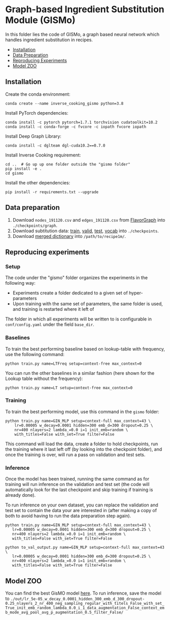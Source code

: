 # Graph-based Ingredient Substitution Module (GISMo)

In this folder lies the code of GISMo, a graph based neural network which handles ingredient substitution in recipes.

- [Installation](#Installation)
- [Data Preparation](#Data-preparation)
- [Reproducing Experiments](#Reproducing-experiments)
- [Model ZOO](#Model-ZOO)

## Installation

Create the conda environment:

    conda create --name inverse_cooking_gismo python=3.8

Install PyTorch dependencies:

    conda install -c pytorch pytorch=1.7.1 torchvision cudatoolkit=10.2
    conda install -c conda-forge -c fvcore -c iopath fvcore iopath

Install Deep Graph Library:

    conda install -c dglteam dgl-cuda10.2==0.7.0

Install Inverse Cooking requirement:

    cd ..  # Go up up one folder outside the "gismo folder"
    pip install -e .
    cd gismo

Install the other dependencies:

    pip install -r requirements.txt --upgrade


## Data preparation


1. Download ```nodes_191120.csv``` and ```edges_191120.csv``` from [FlavorGraph](https://github.com/lamypark/FlavorGraph/tree/master/input) into ```./checkpoints/graph```.
2. Download subtitution data: [train](https://dl.fbaipublicfiles.com/gismo/train_comments_subs.pkl), [valid](https://dl.fbaipublicfiles.com/gismo/val_comments_subs.pkl), [test](https://dl.fbaipublicfiles.com/gismo/test_comments_subs.pkl), [vocab](https://dl.fbaipublicfiles.com/gismo/vocab_ingrs.pkl) into ```./checkpoints```.
3. Download [merged dictionary](https://dl.fbaipublicfiles.com/gismo/merge_dict.pkl) into ```/path/to/recipe1m/```.


## Reproducing experiments

### Setup

The code under the "gismo" folder organizes the experiments in the following way:

- Experiments create a folder dedicated to a given set of hyper-parameters
- Upon training with the same set of parameters, the same folder is used, and training is restarted where it left of

The folder in which all experiments will be written to is configurable in `conf/config.yaml` under the field `base_dir`.

### Baselines

To train the best performing baseline based on lookup-table with frequency, use the following command:

    python train.py name=LTFreq setup=context-free max_context=0

You can run the other baselines in a similar fashion (here shown for the Lookup table without the frequency):

    python train.py name=LT setup=context-free max_context=0


### Training

To train the best performing model, use this command in the `gismo` folder:

```
python train.py name=GIN_MLP setup=context-full max_context=43 \
    lr=0.00005 w_decay=0.0001 hidden=300 emb_d=300 dropout=0.25 \
    nr=400 nlayers=2 lambda_=0.0 i=1 init_emb=random \
    with_titles=False with_set=True filter=False
```

This command will load the data, create a folder to hold checkpoints, run the training where it last left off (by looking into the checkpoint folder), and once the training is over, will run a pass on validation and test sets.

### Inference

Once the model has been trained, running the same command as for training will run inference on the validation and test set (the code will automatically look for the last checkpoint and skip training if training is already done).  

To run inference on your own dataset, you can replace the validation and test set to contain the data your are interested in (after making a copy of both to avoid having to run the data preparation step again).

```
python train.py name=GIN_MLP setup=context-full max_context=43 \
   lr=0.00005 w_decay=0.0001 hidden=300 emb_d=300 dropout=0.25 \
   nr=400 nlayers=2 lambda_=0.0 i=1 init_emb=random \
   with_titles=False with_set=True filter=False

python to_val_output.py name=GIN_MLP setup=context-full max_context=43 \
   lr=0.00005 w_decay=0.0001 hidden=300 emb_d=300 dropout=0.25 \
   nr=400 nlayers=2 lambda_=0.0 i=1 init_emb=random \
   with_titles=False with_set=True filter=False
```

## Model ZOO

You can find the best GisMO model [here](https://dl.fbaipublicfiles.com/gismo/best_model.chkpnt). To run inference, save the model to ```./out/lr_5e-05_w_decay_0.0001_hidden_300_emb_d_300_dropout-0.25_nlayers_2_nr_400_neg_sampling_regular_with_titels_False_with_set_True_init_emb_random_lambda_0.0_i_1_data_augmentation_False_context_emb_mode_avg_pool_avg_p_augmentation_0.5_filter_False/```


